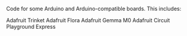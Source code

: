 Code for some Arduino and Arduino-compatible boards.  This includes:

Adafruit Trinket
Adafruit Flora
Adafruit Gemma M0
Adafruit Circuit Playground Express
